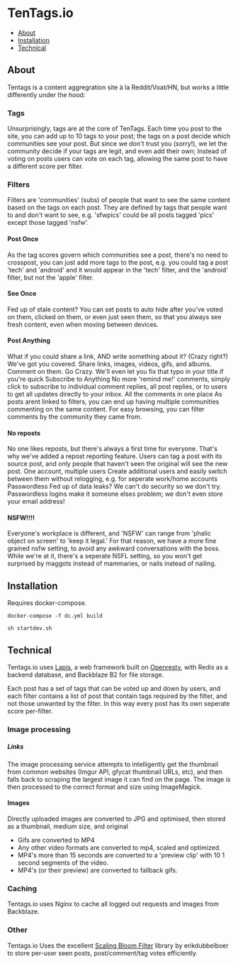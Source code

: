 
# TenTags.io

* [About](#About)
* [Installation](#Installation)
* [Technical](#Technical)

## About

Tentags is a content aggregration site à la Reddit/Voat/HN, but works a little differently under the hood:

### Tags
Unsurprisingly, tags are at the core of TenTags. Each time you post to the site, you can add up to 10 tags to your post; the tags on a post decide which communities see your post. But since we don't trust you (sorry!), we let the community decide if your tags are legit, and even add their own; Instead of voting on posts users can vote on each tag, allowing the same post to have a different score per filter.
### Filters
Filters are 'communities' (subs) of people that want to see the same content based on the tags on each post. They are defined by tags that people want to and don't want to see, e.g. 'sfwpics' could be all posts tagged 'pics' except those tagged 'nsfw'.

#### Post Once
As the tag scores govern which communities see a post, there's no need to crosspost, you can just add more tags to the post, e.g. you could tag a post 'tech' and 'android' and it would appear in the 'tech' filter, and the 'android' filter, but not the 'apple' filter.

#### See Once
Fed up of stale content? You can set posts to auto hide after you've voted on them, clicked on them, or even just seen them, so that you always see fresh content, even when moving between devices.

#### Post Anything
What if you could share a link, AND write something about it? (Crazy right?) We've got you covered. Share links, images, videos, gifs, and albums. Comment on them. Go Crazy. We'll even let you fix that typo in your title if you're quick
Subscribe to Anything
No more 'remind me!' comments, simply click to subscribe to individual comment replies, all post replies, or to users to get all updates directly to your inbox.
All the comments in one place
As posts arent linked to filters, you can end up having multiple communities commenting on the same content. For easy browsing, you can filter comments by the community they came from.

#### No reposts
No one likes reposts, but there's always a first time for everyone. That's why we've added a repost reporting feature. Users can tag a post with its source post, and only people that haven't seen the original will see the new post.
One account, multiple users
Create additional users and easily switch between them without relogging, e.g. for seperate work/home accounts
Passwordless
Fed up of data leaks? We can't do security so we don't try. Passwordless logins make it someone elses problem; we don't even store your email address!

#### NSFW!!!!
Everyone's workplace is different, and 'NSFW' can range from 'phalic object on screen' to 'keep it legal.' For that reason, we have a more fine grained nsfw setting, to avoid any awkward conversations with the boss. While we're at it, there's a seperate NSFL setting, so you won't get surprised by maggots instead of mammaries, or nails instead of nailing.

## Installation
Requires docker-compose.

```
docker-compose -f dc.yml build

sh startdev.sh
```

## Technical

Tentags.io uses [Lapis](http://leafo.net/lapis/), a web framework built on [Openresty](https://openresty.org/en/), with Redis as a backend database, and Backblaze B2 for file storage.

Each post has a set of tags that can be voted up and down by users, and each filter contains a list of post that contain tags required by the filter, and not those unwanted by the filter.
In this way every post has its own seperate score per-filter.

### Image processing
##### Links
The image processing service attempts to intelligently get the thumbnail from common websites (Imgur API, gfycat thumbnail URLs, etc), and then falls back to scraping the largest image it can find on the page. The image is then processed to the correct format and size using ImageMagick.

#### Images
Directly uploaded images are converted to JPG and optimised, then stored as a thumbnail, medium size, and original

* Gifs are converted to MP4
* Any other video formats are converted to mp4, scaled and optimized.
* MP4's more than 15 seconds are converted to a 'preview clip' with 10 1 second segments of the video.
* MP4's (or their preview) are converted to fallback gifs.



### Caching
Tentags.io uses Nginx to cache all logged out requests and images from Backblaze.

### Other
Tentags.io Uses the excellent [Scaling Bloom Filter](https://github.com/erikdubbelboer/redis-lua-scaling-bloom-filter) library by erikdubbelboer to store per-user seen posts, post/comment/tag votes efficiently.
